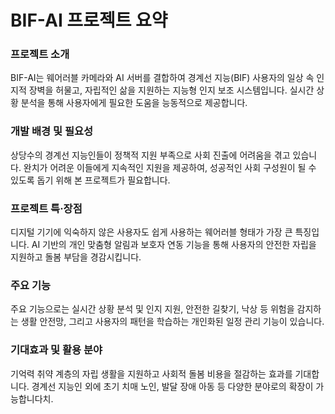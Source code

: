 # BIF-AI 프로젝트 요약

### 프로젝트 소개
BIF-AI는 웨어러블 카메라와 AI 서버를 결합하여 경계선 지능(BIF) 사용자의 일상 속 인지적 장벽을 허물고, 자립적인 삶을 지원하는 지능형 인지 보조 시스템입니다. 실시간 상황 분석을 통해 사용자에게 필요한 도움을 능동적으로 제공합니다.

### 개발 배경 및 필요성
상당수의 경계선 지능인들이 정책적 지원 부족으로 사회 진출에 어려움을 겪고 있습니다. 완치가 어려운 이들에게 지속적인 지원을 제공하여, 성공적인 사회 구성원이 될 수 있도록 돕기 위해 본 프로젝트가 필요합니다.

### 프로젝트 특·장점
디지털 기기에 익숙하지 않은 사용자도 쉽게 사용하는 웨어러블 형태가 가장 큰 특징입니다. AI 기반의 개인 맞춤형 알림과 보호자 연동 기능을 통해 사용자의 안전한 자립을 지원하고 돌봄 부담을 경감시킵니다.

### 주요 기능
주요 기능으로는 실시간 상황 분석 및 인지 지원, 안전한 길찾기, 낙상 등 위험을 감지하는 생활 안전망, 그리고 사용자의 패턴을 학습하는 개인화된 일정 관리 기능이 있습니다.

### 기대효과 및 활용 분야
기억력 취약 계층의 자립 생활을 지원하고 사회적 돌봄 비용을 절감하는 효과를 기대합니다. 경계선 지능인 외에 초기 치매 노인, 발달 장애 아동 등 다양한 분야로의 확장이 가능합니다치. 